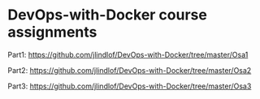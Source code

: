# DevOps-with-Docker course assignments

Part1: https://github.com/jlindlof/DevOps-with-Docker/tree/master/Osa1

Part2: https://github.com/jlindlof/DevOps-with-Docker/tree/master/Osa2

Part3: https://github.com/jlindlof/DevOps-with-Docker/tree/master/Osa3
